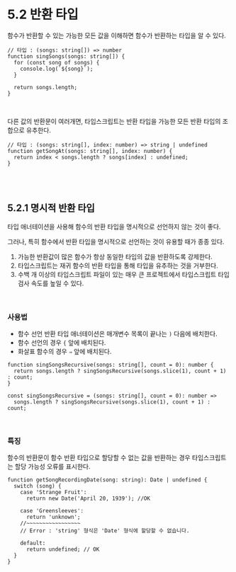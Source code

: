 # 5.2 반환 타입
함수가 반환할 수 있는 가능한 모든 값을 이해하면 함수가 반환하는 타입을 알 수 있다.
<br>

```tsx
// 타입 : (songs: string[]) => number
function singSongs(songs: string[]) {
  for (const song of songs) {
    console.log(`${song}`);
  }

  return songs.length;
}
```
<br>

다른 값의 반환문이 여러개면, 타입스크립트는 반환 타입을 가능한 모든 반환 타입의 조합으로 유추한다.

```tsx
// 타입 : (songs: string[], index: number) => string | undefined
function getSongAt(songs: string[], index: number) {
  return index < songs.length ? songs[index] : undefined;
}
```
<br><br>

## 5.2.1 명시적 반환 타입

타입 애너테이션을 사용해 함수의 반환 타입을 명시적으로 선언하지 않는 것이 좋다.

그러나, 특히 함수에서 반환 타입을 명시적으로 선언하는 것이 유용할 때가 종종 있다.

1. 가능한 반환값이 많은 함수가 항상 동일한 타입의 값을 반환하도록 강제한다.
2. 타입스크립트는 재귀 함수의 반환 타입을 통해 타입을 유추하는 것을 거부한다.
3. 수백 개 이상의 타입스크립트 파일이 있는 매우 큰 프로젝트에서 타입스크립트 타입 검사 속도를 높일 수 있다. 
<br>

### 사용법

- 함수 선언 반환 타입 애너테이션은 매개변수 목록이 끝나는 `)` 다음에 배치한다.
- 함수 선언의 경우 `{` 앞에 배치된다.
- 화살표 함수의 경우 `⇒` 앞에 배치된다.

```tsx
function singSongsRecursive(songs: string[], count = 0): number {
  return songs.length ? singSongsRecursive(songs.slice(1), count + 1) : count;
}
```

```tsx
const singSongsRecursive = (songs: string[], count = 0): number =>
  songs.length ? singSongsRecursive(songs.slice(1), count + 1) : count;
```
<br>

### 특징

함수의 반환문이 함수 반환 타입으로 할당할 수 없는 값을 반환하는 경우 타입스크립트는 할당 가능성 오류를 표시한다.

```tsx
function getSongRecordingDate(song: string): Date | undefined {
  switch (song) {
    case 'Strange Fruit':
      return new Date('April 20, 1939'); //OK

    case 'Greensleeves':
      return 'unknown';
    //~~~~~~~~~~~~~~~~~
    // Error : 'string' 형식은 'Date' 형식에 할당할 수 없습니다.

    default:
      return undefined; // OK
  }
}
```

